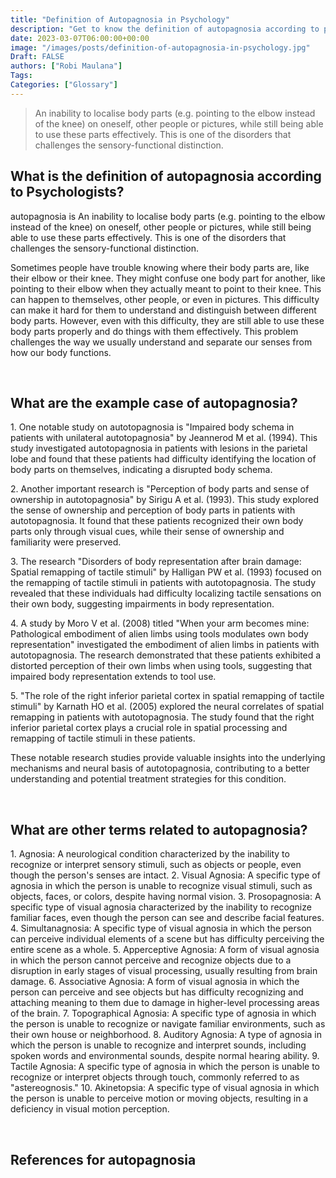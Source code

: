 ```yaml
---
title: "Definition of Autopagnosia in Psychology"
description: "Get to know the definition of autopagnosia according to psychologists."
date: 2023-03-07T06:00:00+00:00
image: "/images/posts/definition-of-autopagnosia-in-psychology.jpg"
Draft: FALSE
authors: ["Robi Maulana"]
Tags: 
Categories: ["Glossary"]
---
```






> An inability to localise body parts (e.g. pointing to the elbow instead of the knee) on oneself, other people or pictures, while still being able to use these parts effectively. This is one of the disorders that challenges the sensory-functional distinction.

## What is the definition of autopagnosia according to Psychologists?

autopagnosia is An inability to localise body parts (e.g. pointing to the elbow instead of the knee) on oneself, other people or pictures, while still being able to use these parts effectively. This is one of the disorders that challenges the sensory-functional distinction.

Sometimes people have trouble knowing where their body parts are, like their elbow or their knee. They might confuse one body part for another, like pointing to their elbow when they actually meant to point to their knee. This can happen to themselves, other people, or even in pictures. This difficulty can make it hard for them to understand and distinguish between different body parts. However, even with this difficulty, they are still able to use these body parts properly and do things with them effectively. This problem challenges the way we usually understand and separate our senses from how our body functions.

 

## What are the example case of autopagnosia?

1\. One notable study on autotopagnosia is "Impaired body schema in patients with unilateral autotopagnosia" by Jeannerod M et al. (1994). This study investigated autotopagnosia in patients with lesions in the parietal lobe and found that these patients had difficulty identifying the location of body parts on themselves, indicating a disrupted body schema.

2\. Another important research is "Perception of body parts and sense of ownership in autotopagnosia" by Sirigu A et al. (1993). This study explored the sense of ownership and perception of body parts in patients with autotopagnosia. It found that these patients recognized their own body parts only through visual cues, while their sense of ownership and familiarity were preserved.

3\. The research "Disorders of body representation after brain damage: Spatial remapping of tactile stimuli" by Halligan PW et al. (1993) focused on the remapping of tactile stimuli in patients with autotopagnosia. The study revealed that these individuals had difficulty localizing tactile sensations on their own body, suggesting impairments in body representation.

4\. A study by Moro V et al. (2008) titled "When your arm becomes mine: Pathological embodiment of alien limbs using tools modulates own body representation" investigated the embodiment of alien limbs in patients with autotopagnosia. The research demonstrated that these patients exhibited a distorted perception of their own limbs when using tools, suggesting that impaired body representation extends to tool use.

5\. "The role of the right inferior parietal cortex in spatial remapping of tactile stimuli" by Karnath HO et al. (2005) explored the neural correlates of spatial remapping in patients with autotopagnosia. The study found that the right inferior parietal cortex plays a crucial role in spatial processing and remapping of tactile stimuli in these patients.

These notable research studies provide valuable insights into the underlying mechanisms and neural basis of autotopagnosia, contributing to a better understanding and potential treatment strategies for this condition.

 

## What are other terms related to autopagnosia?

1\. Agnosia: A neurological condition characterized by the inability to recognize or interpret sensory stimuli, such as objects or people, even though the person's senses are intact. 2. Visual Agnosia: A specific type of agnosia in which the person is unable to recognize visual stimuli, such as objects, faces, or colors, despite having normal vision. 3. Prosopagnosia: A specific type of visual agnosia characterized by the inability to recognize familiar faces, even though the person can see and describe facial features. 4. Simultanagnosia: A specific type of visual agnosia in which the person can perceive individual elements of a scene but has difficulty perceiving the entire scene as a whole. 5. Apperceptive Agnosia: A form of visual agnosia in which the person cannot perceive and recognize objects due to a disruption in early stages of visual processing, usually resulting from brain damage. 6. Associative Agnosia: A form of visual agnosia in which the person can perceive and see objects but has difficulty recognizing and attaching meaning to them due to damage in higher-level processing areas of the brain. 7. Topographical Agnosia: A specific type of agnosia in which the person is unable to recognize or navigate familiar environments, such as their own house or neighborhood. 8. Auditory Agnosia: A type of agnosia in which the person is unable to recognize and interpret sounds, including spoken words and environmental sounds, despite normal hearing ability. 9. Tactile Agnosia: A specific type of agnosia in which the person is unable to recognize or interpret objects through touch, commonly referred to as "astereognosis." 10. Akinetopsia: A specific type of visual agnosia in which the person is unable to perceive motion or moving objects, resulting in a deficiency in visual motion perception.

 

## References for autopagnosia
